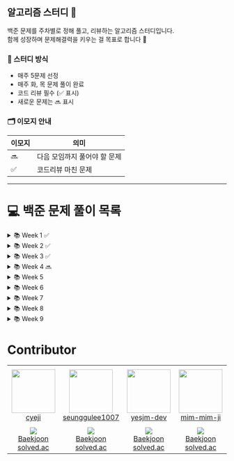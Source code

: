 ## 알고리즘 스터디 👋

백준 문제를 주차별로 정해 풀고, 리뷰하는 알고리즘 스터디입니다.  
함께 성장하며 문제해결력을 키우는 걸 목표로 합니다 💪

### 📌 스터디 방식
- 매주 5문제 선정
- 매주 화, 목 문제 풀이 완료
- 코드 리뷰 필수 (✅ 표시)
- 새로운 문제는 🔜 표시

### 🗂️ 이모지 안내

| 이모지 | 의미                     |
|--------|--------------------------|
| 🔜     | 다음 모임까지 풀어야 할 문제 |
| ✅     | 코드리뷰 마친 문제             |

---

# 💻 백준 문제 풀이 목록

<details>
<summary>📚 Week 1 ✅ </summary>

| 문제 번호 | 문제 이름 |
|-----------|-----------|
| 2744 | [대소문자 바꾸기](https://www.acmicpc.net/problem/2744) ✅|
| 1919 | [애너그램 만들기](https://www.acmicpc.net/problem/1919) ✅|
| 1157 | [단어 공부](https://www.acmicpc.net/problem/1157) ✅|
| 1543 | [문서 검색](https://www.acmicpc.net/problem/1543) ✅|
| 13223 | [소금 폭탄](https://www.acmicpc.net/problem/13223) ✅|

</details>

<details>
<summary>📚 Week 2 ✅ </summary>

| 문제 번호 | 문제 이름 |
|-----------|-----------|
| 10158 | [개미](https://www.acmicpc.net/problem/10158) ✅|
| 1236 | [성 지키기](https://www.acmicpc.net/problem/1236) ✅|
| 10431 | [줄세우기](https://www.acmicpc.net/problem/10431) ✅|
| 10989 | [수 정렬하기 3](https://www.acmicpc.net/problem/10989) ✅|
| 3273 | [두 수의 합](https://www.acmicpc.net/problem/3273) ✅|

</details>

<details>
<summary>📚 Week 3 ✅ </summary>

| 문제 번호 | 문제 이름 |
|-----------|-----------|
| 10448 | [유레카 이론](https://www.acmicpc.net/problem/10448) ✅|
| 11005 | [진법 변환 2](https://www.acmicpc.net/problem/11005) ✅|
| 11068 | [회문인 수](https://www.acmicpc.net/problem/11068) ✅|
| 3058 | [사탕 게임](https://www.acmicpc.net/problem/3058) ✅|
| 10250 | [ACM 호텔](https://www.acmicpc.net/problem/10250) ✅|

</details>

<details>
<summary>📚 Week 4 🔜 </summary>

| 문제 번호 | 문제 이름 |
|-----------|-----------|
| 1730 | [판화](https://www.acmicpc.net/problem/1730) 🔜|
| 2840 | [행운의 바퀴](https://www.acmicpc.net/problem/2840) 🔜|
| 2817 | [ALPS식 투표](https://www.acmicpc.net/problem/2817) |
| 1181 | [단어 정렬](https://www.acmicpc.net/problem/1181) |
| 10814 | [나이순 정렬](https://www.acmicpc.net/problem/10814) |

</details>

<details>
<summary>📚 Week 5</summary>

| 문제 번호 | 문제 이름 |
|-----------|-----------|
| 7785 | [회사에 있는 사람](https://www.acmicpc.net/problem/7785) |
| 1302 | [베스트셀러](https://www.acmicpc.net/problem/1302) |
| 18870 | [좌표 압축](https://www.acmicpc.net/problem/18870) |
| 2910 | [빈도 정렬](https://www.acmicpc.net/problem/2910) |
| 1931 | [회의실 배정](https://www.acmicpc.net/problem/1931) |

</details>

<details>
<summary>📚 Week 6</summary>

| 문제 번호 | 문제 이름 |
|-----------|-----------|
| 16713 | [Generic Queries](https://www.acmicpc.net/problem/16713) |
| 11660 | [구간 합 구하기 5](https://www.acmicpc.net/problem/11660) |
| 19951 | [태상이의 훈련소 생활](https://www.acmicpc.net/problem/19951) |
| 17232 | [생명 게임](https://www.acmicpc.net/problem/17232) |
| 14425 | [문자열 집합](https://www.acmicpc.net/problem/14425) |

</details>

<details>
<summary>📚 Week 7</summary>

| 문제 번호 | 문제 이름 |
|-----------|-----------|
| 2295 | [세 수의 합](https://www.acmicpc.net/problem/2295) |
| 2470 | [두 용액](https://www.acmicpc.net/problem/2470) |
| 10816 | [숫자 카드 2](https://www.acmicpc.net/problem/10816) |
| 2805 | [나무 자르기](https://www.acmicpc.net/problem/2805) |
| 1654 | [랜선 자르기](https://www.acmicpc.net/problem/1654) |

</details>

<details>
<summary>📚 Week 8</summary>

| 문제 번호 | 문제 이름 |
|-----------|-----------|
| 6236 | [용돈 관리](https://www.acmicpc.net/problem/6236) |
| 2110 | [공유기 설치](https://www.acmicpc.net/problem/2110) |
| 1806 | [부분합](https://www.acmicpc.net/problem/1806) |
| 2230 | [수 고르기](https://www.acmicpc.net/problem/2230) |
| 12891 | [DNA 비밀번호](https://www.acmicpc.net/problem/12891) |

</details>

<details>
<summary>📚 Week 9</summary>

| 문제 번호 | 문제 이름 |
|-----------|-----------|
| 2118 | [두 개의 탑](https://www.acmicpc.net/problem/2118) |
| 11728 | [배열 합치기](https://www.acmicpc.net/problem/11728) |
| 17609 | [회문](https://www.acmicpc.net/problem/17609) |
| 15831 | [준표의 조약돌](https://www.acmicpc.net/problem/15831) |
| 16472 | [고냥이](https://www.acmicpc.net/problem/16472) |

</details>

# Contributor

<table >
    <tr height="140px">
        <td align="center" width="130px">
            <a href="https://github.com/cyeji"><img height="100px" width="100px" src="https://avatars.githubusercontent.com/u/98408267?v=4"/></a>
            <br />
            <a href="https://github.com/cyeji">cyeji</a>
        </td>
        <td align="center" width="130px">
            <a href="https://github.com/seunggulee1007"><img height="100px" width="100px" src="https://avatars.githubusercontent.com/u/32692807?v=4"/></a>
            <br />
            <a href="https://github.com/seunggulee1007">seunggulee1007</a>
        </td>
      <td align="center" width="130px">
            <a href="https://github.com/yesjm-dev"><img height="100px" width="100px" src="https://avatars.githubusercontent.com/u/48047620?v=4"/></a>
            <br />
            <a href="https://github.com/yesjm-dev">yesjm-dev</a>
        </td>
      <td align="center" width="130px">
            <a href="https://github.com/mim-mim-ji"><img height="100px" width="100px" src="https://avatars.githubusercontent.com/u/75061643?v=4"/></a>
            <br />
            <a href="https://github.com/mim-mim-ji">mim-mim-ji</a>
        </td>
    </tr>
    <tr height="50px">
        <td align="center">
            <img src="http://mazassumnida.wtf/api/mini/generate_badge?boj=goe152" />
            <br />
            <a href="https://www.acmicpc.net/user/goe152">Baekjoon</a>
            <br />
            <a href="https://solved.ac/profile/goe152">solved.ac</a>
        </td>
        <td align="center">
            <img src="http://mazassumnida.wtf/api/mini/generate_badge?boj=leesg107" />
            <br />
            <a href="https://www.acmicpc.net/user/leesg107">Baekjoon</a>
            <br />
            <a href="https://solved.ac/profile/leesg107">solved.ac</a>
        </td>
      <td align="center">
            <img src="http://mazassumnida.wtf/api/mini/generate_badge?boj=na04259" />
            <br />
            <a href="https://www.acmicpc.net/user/na04259">Baekjoon</a>
            <br />
            <a href="https://solved.ac/profile/na04259">solved.ac</a>
        </td>
      <td align="center">
            <img src="http://mazassumnida.wtf/api/mini/generate_badge?boj=smj9030" />
            <br />
            <a href="https://www.acmicpc.net/user/smj9030">Baekjoon</a>
            <br />
            <a href="https://solved.ac/profile/smj9030">solved.ac</a>
        </td>
    </tr>
</table>
